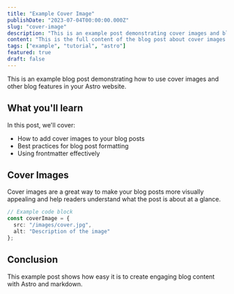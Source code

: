 ```yaml
---
title: "Example Cover Image"
publishDate: "2023-07-04T00:00:00.000Z"
slug: "cover-image"
description: "This is an example post demonstrating cover images and blog features."
content: "This is the full content of the blog post about cover images. You can add markdown content here, including code blocks, images, and other formatting."
tags: ["example", "tutorial", "astro"]
featured: true
draft: false
---
```


This is an example blog post demonstrating how to use cover images and other blog features in your Astro website.

## What you'll learn

In this post, we'll cover:
- How to add cover images to your blog posts
- Best practices for blog post formatting
- Using frontmatter effectively

## Cover Images

Cover images are a great way to make your blog posts more visually appealing and help readers understand what the post is about at a glance.

```typescript
// Example code block
const coverImage = {
  src: "/images/cover.jpg",
  alt: "Description of the image"
};
```

## Conclusion

This example post shows how easy it is to create engaging blog content with Astro and markdown.